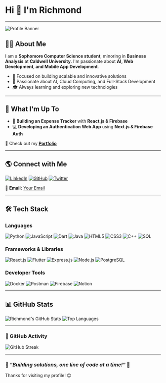 # Hi 👋 I'm **Richmond**

---


![Profile Banner]([https://source.unsplash.com/featured/?technology,programming](https://unsplash.com/photos/a-close-up-of-a-computer-screen-with-a-lot-of-text-on-it-dwigDz0t6TY))



## 🧑‍💻 **About Me**

I am a **Sophomore Computer Science student**, minoring in **Business Analysis** at **Caldwell University**. I'm passionate about **AI, Web Development, and Mobile App Development**.

- 🎯 Focused on building scalable and innovative solutions
- 🚀 Passionate about AI, Cloud Computing, and Full-Stack Development
- 🎓 Always learning and exploring new technologies

---

## 🚀 **What I'm Up To**
- 🌱 **Building an Expense Tracker** with **React.js & Firebase**
- 💻 **Developing an Authentication Web App** using **Next.js & Firebase Auth**

🔗 Check out my **[Portfolio](your-portfolio-link)**

---

## 🌎 **Connect with Me**
[![LinkedIn](https://img.shields.io/badge/LinkedIn-Connect-blue?style=for-the-badge&logo=linkedin)](your-linkedin-link)
[![GitHub](https://img.shields.io/badge/GitHub-Follow-black?style=for-the-badge&logo=github)](https://github.com/richmond003)
[![Twitter](https://img.shields.io/badge/Twitter-Follow-blue?style=for-the-badge&logo=twitter)](your-twitter-link)

📧 **Email:** [Your Email](mailto:your-email@example.com)

---

## 🛠️ **Tech Stack**

### **Languages**
![Python](https://img.shields.io/badge/Python-3776AB?style=for-the-badge&logo=python&logoColor=white)
![JavaScript](https://img.shields.io/badge/JavaScript-F7DF1E?style=for-the-badge&logo=javascript&logoColor=black)
![Dart](https://img.shields.io/badge/Dart-0175C2?style=for-the-badge&logo=dart&logoColor=white)
![Java](https://img.shields.io/badge/Java-007396?style=for-the-badge&logo=java&logoColor=white)
![HTML5](https://img.shields.io/badge/HTML5-E34F26?style=for-the-badge&logo=html5&logoColor=white)
![CSS3](https://img.shields.io/badge/CSS3-1572B6?style=for-the-badge&logo=css3&logoColor=white)
![C++](https://img.shields.io/badge/C++-00599C?style=for-the-badge&logo=c%2B%2B&logoColor=white)
![SQL](https://img.shields.io/badge/SQL-4479A1?style=for-the-badge&logo=postgresql&logoColor=white)

### **Frameworks & Libraries**
![React.js](https://img.shields.io/badge/React-61DAFB?style=for-the-badge&logo=react&logoColor=black)
![Flutter](https://img.shields.io/badge/Flutter-02569B?style=for-the-badge&logo=flutter&logoColor=white)
![Express.js](https://img.shields.io/badge/Express.js-000000?style=for-the-badge&logo=express&logoColor=white)
![Node.js](https://img.shields.io/badge/Node.js-339933?style=for-the-badge&logo=node.js&logoColor=white)
![PostgreSQL](https://img.shields.io/badge/PostgreSQL-336791?style=for-the-badge&logo=postgresql&logoColor=white)

### **Developer Tools**
![Docker](https://img.shields.io/badge/Docker-2496ED?style=for-the-badge&logo=docker&logoColor=white)
![Postman](https://img.shields.io/badge/Postman-FF6C37?style=for-the-badge&logo=postman&logoColor=white)
![Firebase](https://img.shields.io/badge/Firebase-FFCA28?style=for-the-badge&logo=firebase&logoColor=black)
![Notion](https://img.shields.io/badge/Notion-000000?style=for-the-badge&logo=notion&logoColor=white)

---

## 📊 **GitHub Stats**
![Richmond's GitHub Stats](https://github-readme-stats.vercel.app/api?username=richmond003&show_icons=true&theme=radical)
![Top Languages](https://github-readme-stats.vercel.app/api/top-langs/?username=richmond003&layout=compact&theme=radical)

---

### 🎨 **GitHub Activity**
![GitHub Streak](https://github-readme-streak-stats.herokuapp.com/?user=richmond003&theme=radical)

---

### 🚀 *"Building solutions, one line of code at a time!"* 🚀

Thanks for visiting my profile! 😊

